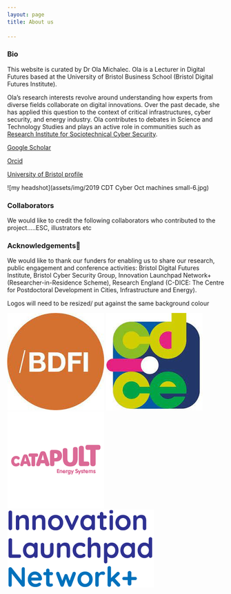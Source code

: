 ```yaml
---
layout: page
title: About us

---
```

### Bio
This website is curated by Dr Ola Michalec. Ola is a Lecturer in Digital Futures based at the University of Bristol Business School (Bristol Digital Futures Institute).

Ola’s research interests revolve around understanding how experts from diverse fields collaborate on digital innovations. Over the past decade, she has applied this question to the context of critical infrastructures, cyber security, and energy industry. Ola contributes to debates in Science and Technology Studies and plays an active role in communities such as [Research Institute for Sociotechnical Cyber Security](https://riscs.org.uk/).

[Google Scholar](https://scholar.google.com/citations?user=abDmargAAAAJ&hl=en&oi=ao)


[Orcid](https://orcid.org/0000-0003-3807-0197)


[University of Bristol profile](https://www.bristol.ac.uk/people/person/Ola-Michalec-71ecc9a4-46cc-44f7-b382-ab767d7dc1c5/)

![my headshot](assets/img/2019 CDT Cyber Oct machines small-6.jpg)

### Collaborators
We would like to credit the following collaborators who contributed to the project.....ESC, illustrators etc

### Acknowledgements
We would like to thank our funders for enabling us to share our research, public engagement and conference activities: Bristol Digital Futures Institute, Bristol Cyber Security Group, Innovation Launchpad Network+ (Researcher-in-Residence Scheme), Research England (C-DICE: The Centre for Postdoctoral Development in Cities, Infrastructure and Energy).

Logos will need to be resized/ put against the same background colour

![bdfi logo](assets/img/bdfi-logo.jpeg)
![cdice](assets/img/cdice.jpeg)
![esc logo](assets/img/esc-logo.png)
![innovation launchpad logo](assets/img/innovationnetwork.png)
